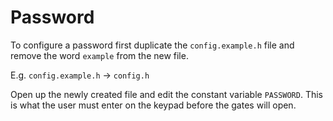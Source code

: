 # Password

To configure a password first duplicate the `config.example.h` file and remove the word `example` from the new file.

E.g. `config.example.h` -> `config.h`

Open up the newly created file and edit the constant variable `PASSWORD`. This is what the user must enter on the keypad before the gates will open.
